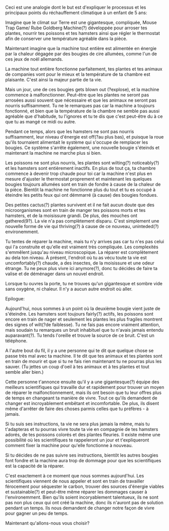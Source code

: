 Ceci est une analogie dont le but est d'expliquer le processus et les principaux points du réchauffement climatique à un enfant de 5 ans:

Imagine que le climat sur Terre est une gigantesque, compliquée, Mouse Trap Game/ Rube Goldberg Machine(?) développée pour arroser tes plantes, nourrir tes poissons et tes hamsters ainsi que régler le thermostat afin de conserver une température agréable dans la pièce.

Maintenant imagine que la machine tout entière est alimentée en énergie par la chaleur dégagée par des bougies de cire allumées, comme l'un de ces jeux de noël allemands.

La machine tout entière fonctionne parfaitement, tes plantes et tes animaux de companies vont pour le mieux et la température de ta chambre est plaisante. C'est ainsi la majeur partie de ta vie.

Mais un jour, une de ces bougies gets blown out (?explose), et la machine commence à malfonctionner. Peut-être que les plantes ne seront pas arrosées aussi souvent que nécessaire et que les animaux ne seront pas nourris suffisamment. Tu ne le remarques pas car la machine a toujours fonctionné, et bien que la température de la chambre ne semble pas aussi agréable que d'habitude, tu l'ignores et tu te dis que c'est peut-être du à ce que tu as mangé ce midi ou autre.

Pendant ce temps, alors que les hamsters ne sont pas nourris suffisamment, leur niveau d'énergie est off(?au plus bas), et puisque la roue qu'ils tournaient alimentait le système qui s'occupe de remplacer les bougies. Ce système s'arrête également, une nouvelle bougie s'éteinds et maintenant la machine ne marche plus si bien.

Les poissons ne sont plus nourris, les plantes sont wilting(?) noticeably(?) et les hamsters sont entièrement inactifs. En plus de tout ça, ta chambre commence à devenir trop chaude pour toi car la machine n'est plus en mesure d'ajuster le thermostat proprement et maintenant les quelques bougies toujours allumées sont en train de fondre à cause de la chaleur de la pièce. Bientôt la machine ne fonctionne plus du tout et tu es occupé à éteindre les petits feux qui ont démmarré (à cause) des bougies fondues.

Des petites cactus(?) plantes survivent et il ne fait aucun doute que des microorganismes sont en train de manger tes poissons morts et tes hamsters, et de la moisissure grandi. De plus, des mouches ont gathered(9?). La vie n'a pas complètement disparu. C'est simplement une nouvelle forme de vie qui thriving(?) à cause de ce nouveau, uninteded(?) environemment.

Tu tentes de réparer la machine, mais tu n'y arrives pas car tu n'es pas celui qui l'a construite et qu'elle est vraiment très compliquée. Les complexités s'emmêlent jusqu'au niveau microscopique. La réparer est complètement au dela ton niveau. À présent, l'endroit où tu as vécu toute ta vie est uncomfortably(?) chaude, a des insectes, de la moisissure et une odeur étrange. Tu ne peux plus vivre ici anymore(?), donc tu décides de faire ta valise et de déménager dans un nouvel endroit.

Lorsque tu ouvres la porte, tu ne trouves qu'un gigantesque et sombre vide sans oxygène, ni chaleur. Il n'y a aucun autre endroit où aller.


Epilogue:

Aujourd'hui, nous sommes à un point où la deuxième bougie vient juste de s'éteindre. Les hamsters sont toujours fairly(?) actifs, les poissons sont encore en train de nager et seulement les plantes les plus fragiles montrent des signes of wilt(?de faiblesse). Tu ne fais pas encore vraiment attention, mais soudain tu remarques un bruit inhabituel que tu n'avais jamais entendu auparavant(?). Tu tends l'oreille et trouve la source de ce bruit. C'est un téléphone.

A l'autre bout du fil, il y a une personne qui te dit que quelque chose se passe très mal avec ta machine. Il te dit que tes animaux et tes plantes sont en train de mourir et que si tu ne fais rien maintenant tu ne pourras plus les sauver. (Tu jettes un coup d'oeil à tes animaux et à tes plantes et tout semble aller bien.)

Cette personne t'annonce ensuite qu'il y a une gigantesque(?) équipe des meilleurs scientifiques qui travaille dur et rapidement pour trouver un moyen de réparer le malfonctionnement, mais ils ont besoin que tu leur offres plus de temps en changeant ta manière de vivre. Tout ce qu'ils demandent de changer est incroyablement embêtant et incomfortable. De plus, ils disent même d'arrêter de faire des choses parmis celles que tu préfères - à jamais.

Si tu suis ses instructions, ta vie ne sera plus jamais la même, mais tu t'adapteras et tu pourras vivre toute ta vie en compagnie de tes hamsters adorés, de tes poissons colorés et des plantes fleuries. Il existe même une possibilité où les scientifiques te rappeleront un jour et t'expliqueront comment fixer la machine pour qu'elle fonctionne à nouveau.  

Si tu décides de ne pas suivre ses instructions, bientôt les autres bougies font fondre et la machine aura trop de dommage pour que les scientifiques est la capacité de la réparer.

C'est exactement à ce moment que nous sommes aujourd'hui. Les scientifiques viennent de nous appeler et sont en train de travailler férocement pour séquester le carbon, trouver des sources d'énergie viables et sustainable(?) et peut-être même réparer les dommages causer à l'environemment. Bien qu'ils soient incoryablement talentueux, ils ne sont pas non plus ceux qui ont créé la machine, donc ils n'auront pas de solution pendant un temps. Ils nous demandent de changer notre façon de vivre pour gagner un peu de temps.

Maintenant qu'allons-nous vous choisir?
